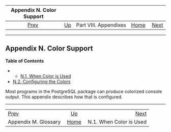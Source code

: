 <!--?xml version="1.0" encoding="UTF-8" standalone="no"?-->

|           Appendix N. Color Support           |                                               |                       |                                                       |                                                    |
| :-------------------------------------------: | :-------------------------------------------- | :-------------------: | ----------------------------------------------------: | -------------------------------------------------: |
| [Prev](glossary.html "Appendix M. Glossary")  | [Up](appendixes.html "Part VIII. Appendixes") | Part VIII. Appendixes | [Home](index.html "PostgreSQL 17devel Documentation") |  [Next](color-when.html "N.1. When Color is Used") |

***

## Appendix N. Color Support

**Table of Contents**

  * *   [N.1. When Color is Used](color-when.html)
* [N.2. Configuring the Colors](color-which.html)

Most programs in the PostgreSQL package can produce colorized console output. This appendix describes how that is configured.

***

|                                               |                                                       |                                                    |
| :-------------------------------------------- | :---------------------------------------------------: | -------------------------------------------------: |
| [Prev](glossary.html "Appendix M. Glossary")  |     [Up](appendixes.html "Part VIII. Appendixes")     |  [Next](color-when.html "N.1. When Color is Used") |
| Appendix M. Glossary                          | [Home](index.html "PostgreSQL 17devel Documentation") |                            N.1. When Color is Used |

